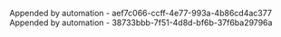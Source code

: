 

Appended by automation - aef7c066-ccff-4e77-993a-4b86cd4ac377
Appended by automation - 38733bbb-7f51-4d8d-bf6b-37f6ba29796a